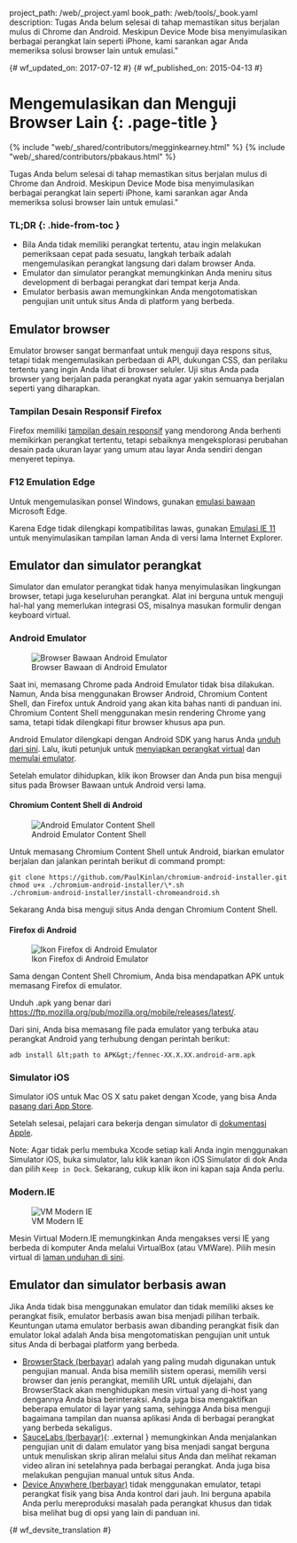 project_path: /web/_project.yaml
book_path: /web/tools/_book.yaml
description: Tugas Anda belum selesai di tahap memastikan situs berjalan mulus di Chrome dan Android. Meskipun Device Mode bisa menyimulasikan berbagai perangkat lain seperti iPhone, kami sarankan agar Anda memeriksa solusi browser lain untuk emulasi."

{# wf_updated_on: 2017-07-12 #}
{# wf_published_on: 2015-04-13 #}

# Mengemulasikan dan Menguji Browser Lain {: .page-title }

{% include "web/_shared/contributors/megginkearney.html" %}
{% include "web/_shared/contributors/pbakaus.html" %}

Tugas Anda belum selesai di tahap memastikan situs berjalan mulus di Chrome dan Android. Meskipun Device Mode bisa menyimulasikan berbagai perangkat lain seperti iPhone, kami sarankan agar Anda memeriksa solusi browser lain untuk emulasi."


### TL;DR {: .hide-from-toc }
- Bila Anda tidak memiliki perangkat tertentu, atau ingin melakukan pemeriksaan cepat pada sesuatu, langkah terbaik adalah mengemulasikan perangkat langsung dari dalam browser Anda.
- Emulator dan simulator perangkat memungkinkan Anda meniru situs development di berbagai perangkat dari tempat kerja Anda.
- Emulator berbasis awan memungkinkan Anda mengotomatiskan pengujian unit untuk situs Anda di platform yang berbeda.


## Emulator browser

Emulator browser sangat bermanfaat untuk menguji daya respons situs, tetapi tidak
mengemulasikan perbedaan di API, dukungan CSS, dan perilaku tertentu yang ingin Anda lihat
di browser seluler. Uji situs Anda pada browser yang berjalan pada perangkat nyata agar
yakin semuanya berjalan seperti yang diharapkan.

### Tampilan Desain Responsif Firefox

Firefox memiliki [tampilan desain responsif](https://developer.mozilla.org/en-US/docs/Tools/Responsive_Design_View)
yang mendorong Anda berhenti memikirkan perangkat tertentu, tetapi
sebaiknya mengeksplorasi perubahan desain pada ukuran layar yang umum atau layar Anda sendiri dengan
menyeret tepinya.

### F12 Emulation Edge

Untuk mengemulasikan ponsel Windows, gunakan [emulasi bawaan](https://dev.modern.ie/platform/documentation/f12-devtools-guide/emulation/) Microsoft Edge.

Karena Edge tidak dilengkapi kompatibilitas lawas, gunakan [Emulasi IE 11](https://msdn.microsoft.com/en-us/library/dn255001(v=vs.85).aspx) untuk menyimulasikan tampilan laman Anda di versi lama Internet Explorer.

## Emulator dan simulator perangkat

Simulator dan emulator perangkat tidak hanya menyimulasikan lingkungan browser, tetapi juga keseluruhan perangkat. Alat ini berguna untuk menguji hal-hal yang memerlukan integrasi OS, misalnya masukan formulir dengan keyboard virtual.

### Android Emulator

<figure class="attempt-right">
  <img src="imgs/android-emulator-stock-browser.png" alt="Browser Bawaan Android Emulator">
  <figcaption>Browser Bawaan di Android Emulator</figcaption>
</figure>

Saat ini, memasang Chrome pada Android Emulator tidak bisa dilakukan. Namun, Anda bisa menggunakan Browser Android, Chromium Content Shell, dan Firefox untuk Android yang akan kita bahas nanti di panduan ini. Chromium Content Shell menggunakan mesin rendering Chrome yang sama, tetapi tidak dilengkapi fitur browser khusus apa pun.

Android Emulator dilengkapi dengan Android SDK yang harus Anda <a href="http://developer.android.com/sdk/installing/studio.html">unduh dari
sini</a>. Lalu, ikuti petunjuk untuk <a href="http://developer.android.com/tools/devices/managing-avds.html">menyiapkan perangkat virtual</a> dan <a href="http://developer.android.com/tools/devices/emulator.html">memulai emulator</a>.

Setelah emulator dihidupkan, klik ikon Browser dan Anda pun bisa menguji situs pada Browser Bawaan untuk Android versi lama.

#### Chromium Content Shell di Android

<figure class="attempt-right">
  <img src="imgs/android-avd-contentshell.png" alt="Android Emulator Content Shell">
  <figcaption>Android Emulator Content Shell</figcaption>
</figure>

Untuk memasang Chromium Content Shell untuk Android, biarkan emulator berjalan
dan jalankan perintah berikut di command prompt:

    git clone https://github.com/PaulKinlan/chromium-android-installer.git
    chmod u+x ./chromium-android-installer/\*.sh
    ./chromium-android-installer/install-chromeandroid.sh

Sekarang Anda bisa menguji situs Anda dengan Chromium Content Shell.


#### Firefox di Android

<figure class="attempt-right">
  <img src="imgs/ff-on-android-emulator.png" alt="Ikon Firefox di Android Emulator">
  <figcaption>Ikon Firefox di Android Emulator</figcaption>
</figure>

Sama dengan Content Shell Chromium, Anda bisa mendapatkan APK untuk memasang Firefox di emulator.

Unduh .apk yang benar dari <a href="https://ftp.mozilla.org/pub/mozilla.org/mobile/releases/latest/">https://ftp.mozilla.org/pub/mozilla.org/mobile/releases/latest/</a>.

Dari sini, Anda bisa memasang file pada emulator yang terbuka atau perangkat Android yang terhubung dengan perintah berikut:

    adb install &lt;path to APK&gt;/fennec-XX.X.XX.android-arm.apk


### Simulator iOS

Simulator iOS untuk Mac OS X satu paket dengan Xcode, yang bisa Anda [pasang dari
App Store](https://itunes.apple.com/us/app/xcode/id497799835?ls=1&mt=12).

Setelah selesai, pelajari cara bekerja dengan simulator di [dokumentasi Apple](https://developer.apple.com/library/prerelease/ios/documentation/IDEs/Conceptual/iOS_Simulator_Guide/Introduction/Introduction.html).

Note: Agar tidak perlu membuka Xcode setiap kali Anda ingin menggunakan Simulator iOS, buka simulator, lalu klik kanan ikon iOS Simulator di dok Anda dan pilih `Keep in Dock`. Sekarang, cukup klik ikon ini kapan saja Anda perlu.

### Modern.IE

<figure class="attempt-right">
  <img src="imgs/modern-ie-simulator.png" alt="VM Modern IE">
  <figcaption>VM Modern IE</figcaption>
</figure>

Mesin Virtual Modern.IE memungkinkan Anda mengakses versi IE yang berbeda di komputer Anda melalui VirtualBox (atau VMWare). Pilih mesin virtual di <a href="https://modern.ie/en-us/virtualization-tools#downloads">laman unduhan di sini</a>.


## Emulator dan simulator berbasis awan

Jika Anda tidak bisa menggunakan emulator dan tidak memiliki akses ke perangkat fisik, emulator berbasis awan bisa menjadi pilihan terbaik. Keuntungan utama emulator berbasis awan dibanding perangkat fisik dan emulator lokal adalah Anda bisa mengotomatiskan pengujian unit untuk situs Anda di berbagai platform yang berbeda.

* [BrowserStack (berbayar)](https://www.browserstack.com/automate) adalah yang paling mudah digunakan untuk pengujian manual. Anda bisa memilih sistem operasi, memilih versi browser dan jenis perangkat, memilih URL untuk dijelajahi, dan BrowserStack akan menghidupkan mesin virtual yang di-host yang dengannya Anda bisa berinteraksi. Anda juga bisa mengaktifkan beberapa emulator di layar yang sama, sehingga Anda bisa menguji bagaimana tampilan dan nuansa aplikasi Anda di berbagai perangkat yang berbeda sekaligus.
* [SauceLabs (berbayar)](https://saucelabs.com/){: .external } memungkinkan Anda menjalankan pengujian unit di dalam emulator yang bisa menjadi sangat berguna untuk menuliskan skrip aliran melalui situs Anda dan melihat rekaman video aliran ini setelahnya pada berbagai perangkat. Anda juga bisa melakukan pengujian manual untuk situs Anda.
* [Device Anywhere (berbayar)](http://www.keynote.com/solutions/testing/mobile-testing) tidak
menggunakan emulator, tetapi perangkat fisik yang bisa Anda kontrol dari jauh. Ini berguna apabila Anda perlu mereproduksi masalah pada perangkat khusus dan tidak bisa melihat bug di opsi yang lain di panduan ini.





{# wf_devsite_translation #}
